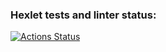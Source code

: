 ### Hexlet tests and linter status:
[![Actions Status](https://github.com/mishablokhin/python-project-50/actions/workflows/hexlet-check.yml/badge.svg)](https://github.com/mishablokhin/python-project-50/actions)